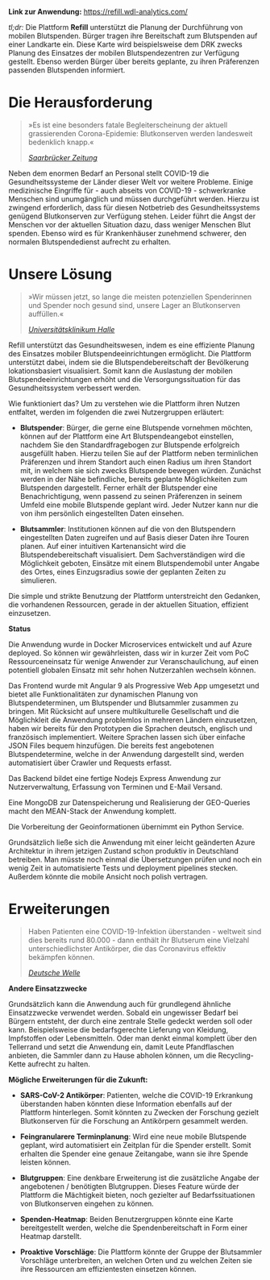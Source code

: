 **Link zur Anwendung:**
https://refill.wdl-analytics.com/

_tl;dr:_
Die Plattform **Refill** unterstützt die Planung der Durchführung von mobilen Blutspenden.
Bürger tragen ihre Bereitschaft zum Blutspenden auf einer Landkarte ein. Diese Karte wird beispielsweise dem DRK zwecks Planung des Einsatzes der mobilen Blutspendezentren zur Verfügung gestellt.
Ebenso werden Bürger über bereits geplante, zu ihren Präferenzen passenden Blutspenden informiert.

# Die Herausforderung

> »Es ist eine besonders fatale Begleiterscheinung der aktuell grassierenden Corona-Epidemie: Blutkonserven werden landesweit bedenklich knapp.« 
>
> *[Saarbrücker Zeitung](https://www.saarbruecker-zeitung.de/saarland/merzig-wadern/merzig/fuenf-termine-zur-blutspende-im-kreis-merzig-wadern-in-den-kommenden-tagen_aid-49584991)*

Neben dem enormen Bedarf an Personal stellt COVID-19 die Gesundheitssysteme der Länder dieser Welt vor weitere Probleme.
Einige medizinische Eingriffe für - auch abseits von COVID-19 - schwerkranke Menschen sind unumgänglich und müssen durchgeführt werden.
Hierzu ist zwingend erforderlich, dass für diesen Notbetrieb des Gesundheitssystems genügend Blutkonserven zur Verfügung stehen.
Leider führt die Angst der Menschen vor der aktuellen Situation dazu, dass weniger Menschen Blut spenden.
Ebenso wird es für Krankenhäuser zunehmend schwerer, den normalen Blutspendedienst aufrecht zu erhalten.

# Unsere Lösung

> »Wir müssen jetzt, so lange die meisten potenziellen Spenderinnen und Spender noch gesund sind, unsere Lager an Blutkonserven auffüllen.«
>
> *[Universitätsklinikum Halle](https://www.mdr.de/nachrichten/panorama/blut-spende-corona-100.html)*

Refill unterstützt das Gesundheitswesen, indem es eine effiziente Planung des Einsatzes mobiler Blutspendeeinrichtungen ermöglicht.
Die Plattform unterstützt dabei, indem sie die Blutspendebereitschaft der Bevölkerung lokationsbasiert visualisiert.
Somit kann die Auslastung der mobilen Blutspendeeinrichtungen erhöht und die Versorgungssituation für das Gesundheitssystem verbessert werden.

Wie funktioniert das?
Um zu verstehen wie die Plattform ihren Nutzen entfaltet, werden im folgenden die zwei Nutzergruppen erläutert:

* **Blutspender**:
        Bürger, die gerne eine Blutspende vornehmen möchten, können auf der Plattform eine Art Blutspendeangebot einstellen, nachdem Sie den Standardfragebogen zur Blutspende erfolgreich ausgefüllt haben.
        Hierzu teilen Sie auf der Plattform neben terminlichen Präferenzen und ihrem Standort auch einen Radius um ihren Standort mit, in welchem sie sich zwecks Blutspende bewegen würden.
        Zunächst werden in der Nähe befindliche, bereits geplante Möglichkeiten zum Blutspenden dargestellt.
        Ferner erhält der Blutspender eine Benachrichtigung, wenn passend zu seinen Präferenzen in seinem Umfeld eine mobile Blutspende geplant wird.
        Jeder Nutzer kann nur die von ihm persönlich eingestellten Daten einsehen.

* **Blutsammler**:
        Institutionen können auf die von den Blutspendern eingestellten Daten zugreifen und auf Basis dieser Daten ihre Touren planen.
        Auf einer intuitiven Kartenansicht wird die Blutspendebereitschaft visualisiert. 
        Dem Sachverständigen wird die Möglichkeit geboten, Einsätze mit einem Blutspendemobil unter Angabe des Ortes, eines Einzugsradius sowie der geplanten Zeiten zu simulieren.
        
Die simple und strikte Benutzung der Plattform unterstreicht den Gedanken, die vorhandenen Ressourcen, gerade in der aktuellen Situation, effizient einzusetzen.

**Status**

Die Anwendung wurde in Docker Microservices entwickelt und auf Azure deployed. So können wir gewährleisten, dass wir in kurzer Zeit vom PoC Ressourceneinsatz für wenige Anwender zur Veranschaulichung, auf einen potentiell globalen Einsatz mit sehr hohen Nutzerzahlen wechseln können.

Das Frontend wurde mit Angular 9 als Progressive Web App umgesetzt und bietet alle Funktionalitäten zur dynamischen Planung von Blutspendeterminen, um Blutspender und Blutsammler zusammen zu bringen. Mit Rücksicht auf unsere multikulturelle Gesellschaft und die Möglichkleit die Anwendung problemlos in mehreren Ländern einzusetzen, haben wir bereits für den Prototypen die Sprachen deutsch, englisch und französisch implementiert. Weitere Sprachen lassen sich über einfache JSON Files bequem hinzufügen. Die bereits fest angebotenen Blutspendetermine, welche in der Anwendung dargestellt sind, werden automatisiert über Crawler und Requests erfasst.

Das Backend bildet eine fertige Nodejs Express Anwendung zur Nutzerverwaltung, Erfassung von Terminen und E-Mail Versand.

Eine MongoDB zur Datenspeicherung und Realisierung der GEO-Queries macht den MEAN-Stack der Anwendung komplett.

Die Vorbereitung der Geoinformationen übernimmt ein Python Service.

Grundsätzlich ließe sich die Anwendung mit einer leicht geänderten Azure Architektur in ihrem jetzigen Zustand schon produktiv in Deutschland betreiben. Man müsste noch einmal die Übersetzungen prüfen und noch ein wenig Zeit in automatisierte Tests und deployment pipelines stecken. Außerdem könnte die mobile Ansicht noch polish vertragen.

# Erweiterungen

> Haben Patienten eine COVID-19-Infektion überstanden - weltweit sind dies bereits rund 80.000 - dann enthält ihr Blutserum eine Vielzahl unterschiedlichster Antikörper, die das Coronavirus effektiv bekämpfen können.
>
> *[Deutsche Welle](https://www.dw.com/de/mit-medikamenten-aus-antik%C3%B6rpern-gegen-corona/a-52804320)*

**Andere Einsatzzwecke**

Grundsätzlich kann die Anwendung auch für grundlegend ähnliche Einsatzzwecke verwendet werden. Sobald ein ungewisser Bedarf bei Bürgern entsteht, der durch eine zentrale Stelle gedeckt werden soll oder kann. Beispielsweise die bedarfsgerechte Lieferung von Kleidung, Impfstoffen oder Lebensmitteln. Oder man denkt einmal komplett über den Tellerrand und setzt die Anwendung ein, damit Leute Pfandflaschen anbieten, die Sammler dann zu Hause abholen können, um die Recycling-Kette aufrecht zu halten.

**Mögliche Erweiterungen für die Zukunft:**

* **SARS-CoV-2 Antikörper**:
        Patienten, welche die COVID-19 Erkrankung überstanden haben könnten diese Information ebenfalls auf der Plattform hinterlegen.
        Somit könnten zu Zwecken der Forschung gezielt Blutkonserven für die Forschung an Antikörpern gesammelt werden.

* **Feingranularere Terminplanung**:
        Wird eine neue mobile Blutspende geplant, wird automatisiert ein Zeitplan für die Spender erstellt. Somit erhalten die Spender eine genaue Zeitangabe, wann sie ihre Spende leisten können.

* **Blutgruppen**:
        Eine denkbare Erweiterung ist die zusätzliche Angabe der angebotenen / benötigten Blutgruppen.
        Dieses Feature würde der Plattform die Mächtigkeit bieten, noch gezielter auf Bedarfssituationen von Blutkonserven eingehen zu können.

* **Spenden-Heatmap**:
        Beiden Benutzergruppen könnte eine Karte bereitgestellt werden, welche die Spendenbereitschaft in Form einer Heatmap darstellt.

* **Proaktive Vorschläge**:
        Die Plattform könnte der Gruppe der Blutsammler Vorschläge unterbreiten, an welchen Orten und zu welchen Zeiten sie ihre Ressourcen am effizientesten einsetzen können.
